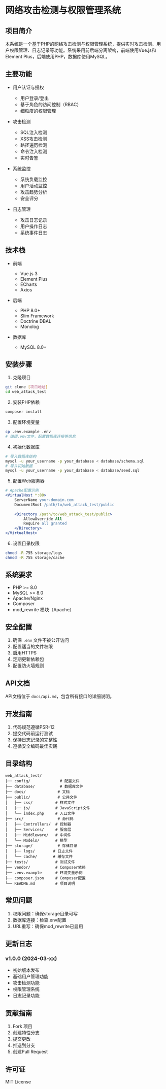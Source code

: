 # 网络攻击检测与权限管理系统

## 项目简介
本系统是一个基于PHP的网络攻击检测与权限管理系统，提供实时攻击检测、用户权限管理、日志记录等功能。系统采用前后端分离架构，前端使用Vue.js和Element Plus，后端使用PHP，数据库使用MySQL。

## 主要功能
- 用户认证与授权
  - 用户登录/登出
  - 基于角色的访问控制（RBAC）
  - 细粒度的权限管理

- 攻击检测
  - SQL注入检测
  - XSS攻击检测
  - 路径遍历检测
  - 命令注入检测
  - 实时告警

- 系统监控
  - 系统负载监控
  - 用户活动监控
  - 攻击趋势分析
  - 安全评分

- 日志管理
  - 攻击日志记录
  - 用户操作日志
  - 系统事件日志

## 技术栈
- 前端
  - Vue.js 3
  - Element Plus
  - ECharts
  - Axios

- 后端
  - PHP 8.0+
  - Slim Framework
  - Doctrine DBAL
  - Monolog

- 数据库
  - MySQL 8.0+

## 安装步骤

1. 克隆项目
```bash
git clone [项目地址]
cd web_attack_test
```

2. 安装PHP依赖
```bash
composer install
```

3. 配置环境变量
```bash
cp .env.example .env
# 编辑.env文件，配置数据库连接等信息
```

4. 初始化数据库
```bash
# 导入数据库结构
mysql -u your_username -p your_database < database/schema.sql
# 导入初始数据
mysql -u your_username -p your_database < database/seed.sql
```

5. 配置Web服务器
```apache
# Apache配置示例
<VirtualHost *:80>
    ServerName your-domain.com
    DocumentRoot /path/to/web_attack_test/public
    
    <Directory /path/to/web_attack_test/public>
        AllowOverride All
        Require all granted
    </Directory>
</VirtualHost>
```

6. 设置目录权限
```bash
chmod -R 755 storage/logs
chmod -R 755 storage/cache
```

## 系统要求
- PHP >= 8.0
- MySQL >= 8.0
- Apache/Nginx
- Composer
- mod_rewrite 模块（Apache）

## 安全配置
1. 确保 `.env` 文件不被公开访问
2. 配置适当的文件权限
3. 启用HTTPS
4. 定期更新依赖包
5. 配置防火墙规则

## API文档
API文档位于 `docs/api.md`，包含所有接口的详细说明。

## 开发指南
1. 代码规范遵循PSR-12
2. 提交代码前运行测试
3. 保持日志记录的完整性
4. 遵循安全编码最佳实践

## 目录结构
```
web_attack_test/
├── config/             # 配置文件
├── database/           # 数据库文件
├── docs/              # 文档
├── public/            # 公共文件
│   ├── css/          # 样式文件
│   ├── js/           # JavaScript文件
│   └── index.php     # 入口文件
├── src/               # 源代码
│   ├── Controllers/  # 控制器
│   ├── Services/     # 服务层
│   ├── Middleware/   # 中间件
│   └── Models/       # 模型
├── storage/           # 存储目录
│   ├── logs/        # 日志文件
│   └── cache/       # 缓存文件
├── tests/            # 测试文件
├── vendor/           # Composer依赖
├── .env.example      # 环境变量示例
├── composer.json     # Composer配置
└── README.md         # 项目说明
```

## 常见问题
1. 权限问题：确保storage目录可写
2. 数据库连接：检查.env配置
3. URL重写：确保mod_rewrite已启用

## 更新日志
### v1.0.0 (2024-03-xx)
- 初始版本发布
- 基础用户管理功能
- 攻击检测功能
- 权限管理系统
- 日志记录功能

## 贡献指南
1. Fork 项目
2. 创建特性分支
3. 提交更改
4. 推送到分支
5. 创建Pull Request

## 许可证
MIT License 